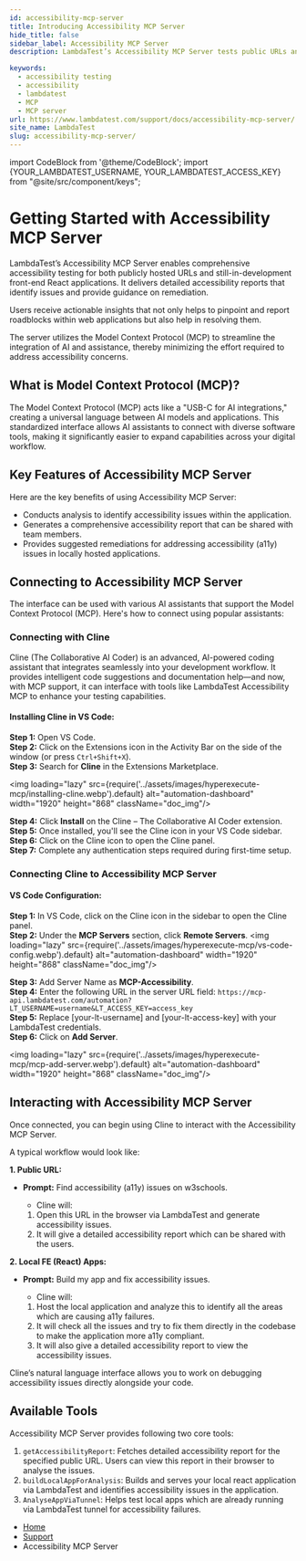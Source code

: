 ```yaml
---
id: accessibility-mcp-server
title: Introducing Accessibility MCP Server
hide_title: false
sidebar_label: Accessibility MCP Server
description: LambdaTest’s Accessibility MCP Server tests public URLs and React apps, providing detailed reports and AI-driven insights to quickly identify and fix accessibility issues.

keywords:
  - accessibility testing
  - accessibility
  - lambdatest
  - MCP
  - MCP server
url: https://www.lambdatest.com/support/docs/accessibility-mcp-server/
site_name: LambdaTest
slug: accessibility-mcp-server/
---
```


import CodeBlock from '@theme/CodeBlock';
import {YOUR_LAMBDATEST_USERNAME, YOUR_LAMBDATEST_ACCESS_KEY} from "@site/src/component/keys";

<script type="application/ld+json"
      dangerouslySetInnerHTML={{ __html: JSON.stringify({
       "@context": "https://schema.org",
        "@type": "BreadcrumbList",
        "itemListElement": [{
          "@type": "ListItem",
          "position": 1,
          "name": "Home",
          "item": "https://www.lambdatest.com"
        },{
          "@type": "ListItem",
          "position": 2,
          "name": "Support",
          "item": "https://www.lambdatest.com/support/docs/"
        },{
          "@type": "ListItem",
          "position": 3,
          "name": "Languages and Framework",
          "item": "https://www.lambdatest.com/support/docs/accessibility-mcp-server/"
        }]
      })
    }}
></script>

# Getting Started with Accessibility MCP Server
LambdaTest’s Accessibility MCP Server enables comprehensive accessibility testing for both publicly hosted URLs and still-in-development front-end React applications. It delivers detailed accessibility reports that identify issues and provide guidance on remediation.

Users receive actionable insights that not only helps to pinpoint and report roadblocks within web applications but also help in resolving them.

The server utilizes the Model Context Protocol (MCP) to streamline the integration of AI and assistance, thereby minimizing the effort required to address accessibility concerns.

## What is Model Context Protocol (MCP)?

The Model Context Protocol (MCP) acts like a "USB-C for AI integrations," creating a universal language between AI models and applications. This standardized interface allows AI assistants to connect with diverse software tools, making it significantly easier to expand capabilities across your digital workflow.

## Key Features of Accessibility MCP Server

Here are the key benefits of using Accessibility MCP Server:

- Conducts analysis to identify accessibility issues within the application.
- Generates a comprehensive accessibility report that can be shared with team members.
- Provides suggested remediations for addressing accessibility (a11y) issues in locally hosted applications.


## Connecting to Accessibility MCP Server

The interface can be used with various AI assistants that support the Model Context Protocol (MCP). Here's how to connect using popular assistants:

### Connecting with Cline
Cline (The Collaborative AI Coder) is an advanced, AI-powered coding assistant that integrates seamlessly into your development workflow. It provides intelligent code suggestions and documentation help—and now, with MCP support, it can interface with tools like LambdaTest Accessibility MCP to enhance your testing capabilities.

#### Installing Cline in VS Code:

**Step 1:** Open VS Code.<br />
**Step 2:** Click on the Extensions icon in the Activity Bar on the side of the window (or press `Ctrl+Shift+X`).<br />
**Step 3:** Search for **Cline** in the Extensions Marketplace.

<img loading="lazy" src={require('../assets/images/hyperexecute-mcp/installing-cline.webp').default} alt="automation-dashboard"  width="1920" height="868" className="doc_img"/>

**Step 4:** Click **Install** on the Cline – The Collaborative AI Coder extension.<br />
**Step 5:** Once installed, you'll see the Cline icon in your VS Code sidebar.<br />
**Step 6:** Click on the Cline icon to open the Cline panel.<br />
**Step 7:** Complete any authentication steps required during first-time setup.

### Connecting Cline to Accessibility MCP Server

#### VS Code Configuration:

**Step 1:** In VS Code, click on the Cline icon in the sidebar to open the Cline panel.<br />
**Step 2:** Under the **MCP Servers** section, click **Remote Servers**.
<img loading="lazy" src={require('../assets/images/hyperexecute-mcp/vs-code-config.webp').default} alt="automation-dashboard"  width="1920" height="868" className="doc_img"/>

**Step 3:** Add Server Name as **MCP-Accessibility**.<br />
**Step 4:** Enter the following URL in the server URL field: `https://mcp-api.lambdatest.com/automation?LT_USERNAME=username&LT_ACCESS_KEY=access_key` <br />
**Step 5:** Replace [your-lt-username] and [your-lt-access-key] with your LambdaTest credentials. <br />
**Step 6:** Click on **Add Server**. 

<img loading="lazy" src={require('../assets/images/hyperexecute-mcp/mcp-add-server.webp').default} alt="automation-dashboard"  width="1920" height="868" className="doc_img"/>

## Interacting with Accessibility MCP Server

Once connected, you can begin using Cline to interact with the Accessibility MCP Server.	

A typical workflow would look like:

**1. Public URL:**  
 - **Prompt:** Find accessibility (a11y) issues on w3schools. 
    
    - Cline will:

     1. Open this URL in the browser via LambdaTest and generate accessibility issues.
     2. It will give a detailed accessibility report which can be shared with the users.


**2. Local FE (React) Apps:**  
 - **Prompt:** Build my app and fix accessibility issues.
    
    - Cline will:

     1. Host the local application and analyze this to identify all the areas which are causing a11y failures.
     2. It will check all the issues and try to fix them directly in the codebase to make the application more a11y compliant.  
     3. It will also give a detailed accessibility report to view the accessibility issues.

Cline’s natural language interface allows you to work on debugging accessibility issues directly alongside your code.

## **Available Tools**

Accessibility MCP Server provides following two core tools:

1. `getAccessibilityReport`: Fetches detailed accessibility report for the specified public URL. Users can view this report in their browser to analyse the issues.
2. `buildLocalAppForAnalysis`:  Builds and serves your local react application via LambdaTest and identifies accessibility issues in the application.
3. `AnalyseAppViaTunnel`: Helps test local apps which are already running via LambdaTest tunnel for accessibility failures.

<nav aria-label="breadcrumbs">
  <ul className="breadcrumbs">
    <li className="breadcrumbs__item">
      <a className="breadcrumbs__link" href="https://www.lambdatest.com">
        Home
      </a>
    </li>
    <li className="breadcrumbs__item">
      <a className="breadcrumbs__link" target="_self" href="https://www.lambdatest.com/support/docs/">
        Support
      </a>
    </li>
    <li className="breadcrumbs__item breadcrumbs__item--active">
      <span className="breadcrumbs__link">
        Accessibility MCP Server
      </span>
    </li>
  </ul>
</nav>


